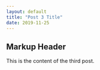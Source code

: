 ```yaml
---
layout: default
title: "Post 3 Title"
date: 2019-11-25
---
```

## Markup Header
This is the content of the third post.
